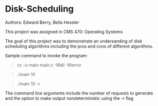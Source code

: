 # Disk-Scheduling

Authors: Edward Berry, Bella Hessler

This project was assigned in CMS 470: Operating Systems

The goal of this project was to demonstrate an undersanding of disk scheduling algorithms including the pros and cons of different algorithms. 

Sample command to invoke the program:
> cc -o main main.c -Wall -Werror

> ./main 10

> ./main 10 -r

   The command line arguments include the number of requests to generate and the option to make output nondeterministic using the -r flag

   

